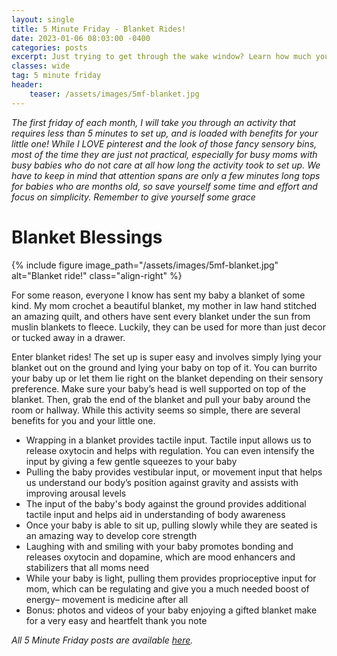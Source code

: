 ```yaml
---
layout: single
title: 5 Minute Friday - Blanket Rides!
date: 2023-01-06 08:03:00 -0400
categories: posts
excerpt: Just trying to get through the wake window? Learn how much you can do for your little one with just one blanket!
classes: wide
tag: 5 minute friday
header:
    teaser: /assets/images/5mf-blanket.jpg
---
```


_The first friday of each month, I will take you through an activity that requires less than 5 minutes to set up, and is loaded with benefits for your little one! While I LOVE pinterest and the look of those fancy sensory bins, most of the time they are just not practical, especially for busy moms with busy babies who do not care at all how long the activity took to set up. We have to keep in mind that attention spans are only a few minutes long tops for babies who are months old, so save yourself some time and effort and focus on simplicity. Remember to give yourself some grace_

# Blanket Blessings

{% include figure
    image_path="/assets/images/5mf-blanket.jpg"
    alt="Blanket ride!"
    class="align-right"
%}

For some reason, everyone I know has sent my baby a blanket of some kind. My mom crochet a beautiful blanket, my mother in law hand stitched an amazing quilt, and others have sent every blanket under the sun from muslin blankets to fleece. Luckily, they can be used for more than just decor or tucked away in a drawer.

Enter blanket rides! The set up is super easy and involves simply lying your blanket out on the ground and lying your baby on top of it. You can burrito your baby up or let them lie right on the blanket depending on their sensory preference. Make sure your baby’s head is well supported on top of the blanket. Then, grab the end of the blanket and pull your baby around the room or hallway. While this activity seems so simple, there are several benefits for you and your little one.

- Wrapping in a blanket provides tactile input. Tactile input allows us to release oxytocin and helps with regulation. You can even intensify the input by giving a few gentle squeezes to your baby
- Pulling the baby provides vestibular input, or movement input that helps us understand our body’s position against gravity and assists with improving arousal levels
- The input of the baby's body against the ground provides additional tactile input and helps aid in understanding of body awareness
- Once your baby is able to sit up, pulling slowly while they are seated is an amazing way to develop core strength
- Laughing with and smiling with your baby promotes bonding and releases oxytocin and dopamine, which are mood enhancers and stabilizers that all moms need
- While your baby is light, pulling them provides proprioceptive input for mom, which can be regulating and give you a much needed boost of energy– movement is medicine after all
- Bonus: photos and videos of your baby enjoying a gifted blanket make for a very easy and heartfelt thank you note

_All 5 Minute Friday posts are available [here](/5-minute-friday)._